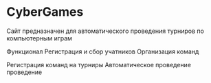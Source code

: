 # CyberGames

Сайт предназначен для автоматического проведения турниров по компьютерным играм

Функционал Регистрация и сбор учатников Организация команд

Регистрация команд на турниры Автоматическое проведение проведение
